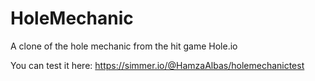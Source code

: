 # HoleMechanic
A clone of the hole mechanic from the hit game Hole.io

You can test it here: https://simmer.io/@HamzaAlbas/holemechanictest
